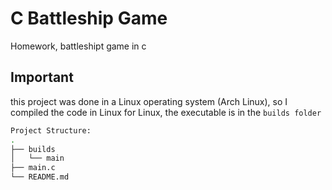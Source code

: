 # C Battleship Game
Homework, battleshipt game in c

## Important
this project was done in a Linux operating system (Arch Linux), so I compiled the code in Linux for Linux, the executable is in the ```builds folder```
```bash
Project Structure:
.
├── builds
│   └── main
├── main.c
└── README.md
